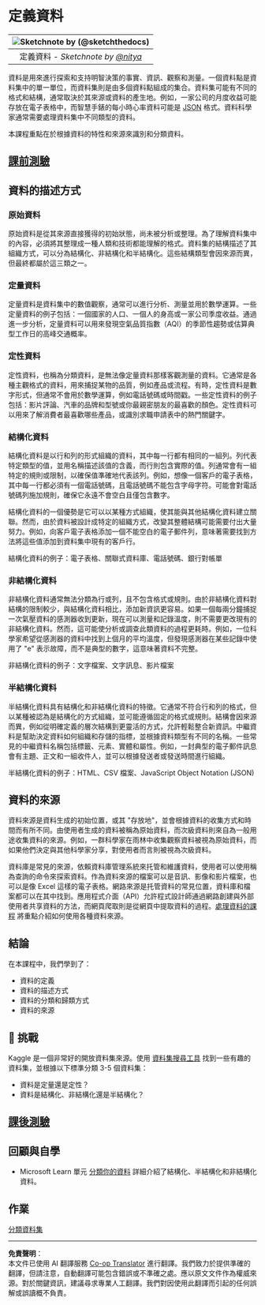 <!--
CO_OP_TRANSLATOR_METADATA:
{
  "original_hash": "356d12cffc3125db133a2d27b827a745",
  "translation_date": "2025-08-27T09:06:50+00:00",
  "source_file": "1-Introduction/03-defining-data/README.md",
  "language_code": "mo"
}
-->
# 定義資料

|![ Sketchnote by [(@sketchthedocs)](https://sketchthedocs.dev) ](../../sketchnotes/03-DefiningData.png)|
|:---:|
|定義資料 - _Sketchnote by [@nitya](https://twitter.com/nitya)_ |

資料是用來進行探索和支持明智決策的事實、資訊、觀察和測量。一個資料點是資料集中的單一單位，而資料集則是由多個資料點組成的集合。資料集可能有不同的格式和結構，通常取決於其來源或資料的產生地。例如，一家公司的月度收益可能存放在電子表格中，而智慧手錶的每小時心率資料可能是 [JSON](https://stackoverflow.com/a/383699) 格式。資料科學家通常需要處理資料集中不同類型的資料。

本課程重點在於根據資料的特性和來源來識別和分類資料。

## [課前測驗](https://purple-hill-04aebfb03.1.azurestaticapps.net/quiz/4)

## 資料的描述方式

### 原始資料
原始資料是從其來源直接獲得的初始狀態，尚未被分析或整理。為了理解資料集中的內容，必須將其整理成一種人類和技術都能理解的格式。資料集的結構描述了其組織方式，可以分為結構化、非結構化和半結構化。這些結構類型會因來源而異，但最終都屬於這三類之一。

### 定量資料
定量資料是資料集中的數值觀察，通常可以進行分析、測量並用於數學運算。一些定量資料的例子包括：一個國家的人口、一個人的身高或一家公司季度收益。通過進一步分析，定量資料可以用來發現空氣品質指數（AQI）的季節性趨勢或估算典型工作日的高峰交通概率。

### 定性資料
定性資料，也稱為分類資料，是無法像定量資料那樣客觀測量的資料。它通常是各種主觀格式的資料，用來捕捉某物的品質，例如產品或流程。有時，定性資料是數字形式，但通常不會用於數學運算，例如電話號碼或時間戳。一些定性資料的例子包括：影片評論、汽車的品牌和型號或你最親密朋友的最喜歡的顏色。定性資料可以用來了解消費者最喜歡哪些產品，或識別求職申請表中的熱門關鍵字。

### 結構化資料
結構化資料是以行和列的形式組織的資料，其中每一行都有相同的一組列。列代表特定類型的值，並用名稱描述該值的含義，而行則包含實際的值。列通常會有一組特定的規則或限制，以確保值準確地代表該列。例如，想像一個客戶的電子表格，其中每一行都必須有一個電話號碼，且電話號碼不能包含字母字符。可能會對電話號碼列施加規則，確保它永遠不會空白且僅包含數字。

結構化資料的一個優勢是它可以以某種方式組織，使其能與其他結構化資料建立關聯。然而，由於資料被設計成特定的組織方式，改變其整體結構可能需要付出大量努力。例如，向客戶電子表格添加一個不能空白的電子郵件列，意味著需要找到方法將這些值添加到資料集中現有的客戶行。

結構化資料的例子：電子表格、關聯式資料庫、電話號碼、銀行對帳單

### 非結構化資料
非結構化資料通常無法分類為行或列，且不包含格式或規則。由於非結構化資料對結構的限制較少，與結構化資料相比，添加新資訊更容易。如果一個每兩分鐘捕捉一次氣壓資料的感測器收到更新，現在可以測量和記錄溫度，則不需要更改現有的非結構化資料。然而，這可能使分析或調查此類資料的過程更耗時。例如，一位科學家希望從感測器的資料中找到上個月的平均溫度，但發現感測器在某些記錄中使用了 "e" 表示故障，而不是典型的數字，這意味著資料不完整。

非結構化資料的例子：文字檔案、文字訊息、影片檔案

### 半結構化資料
半結構化資料具有結構化和非結構化資料的特徵。它通常不符合行和列的格式，但以某種被認為是結構化的方式組織，並可能遵循固定的格式或規則。結構會因來源而異，例如從明確定義的層次結構到更靈活的方式，允許輕鬆整合新資訊。中繼資料是幫助決定資料如何組織和存儲的指標，並根據資料類型有不同的名稱。一些常見的中繼資料名稱包括標籤、元素、實體和屬性。例如，一封典型的電子郵件訊息會有主題、正文和一組收件人，並可以根據發送者或發送時間進行組織。

半結構化資料的例子：HTML、CSV 檔案、JavaScript Object Notation (JSON)

## 資料的來源

資料來源是資料生成的初始位置，或其 "存放地"，並會根據資料的收集方式和時間而有所不同。由使用者生成的資料被稱為原始資料，而次級資料則來自為一般用途收集資料的來源。例如，一群科學家在雨林中收集觀察資料被視為原始資料，而如果他們決定與其他科學家分享，對使用者而言則被視為次級資料。

資料庫是常見的來源，依賴資料庫管理系統來托管和維護資料，使用者可以使用稱為查詢的命令來探索資料。作為資料來源的檔案可以是音訊、影像和影片檔案，也可以是像 Excel 這樣的電子表格。網路來源是托管資料的常見位置，資料庫和檔案都可以在其中找到。應用程式介面（API）允許程式設計師通過網路創建與外部使用者共享資料的方法，而網頁爬取則是從網頁中提取資料的過程。[處理資料的課程](../../../../../../../../../2-Working-With-Data) 將重點介紹如何使用各種資料來源。

## 結論

在本課程中，我們學到了：

- 資料的定義
- 資料的描述方式
- 資料的分類和歸類方式
- 資料的來源

## 🚀 挑戰

Kaggle 是一個非常好的開放資料集來源。使用 [資料集搜尋工具](https://www.kaggle.com/datasets) 找到一些有趣的資料集，並根據以下標準分類 3-5 個資料集：

- 資料是定量還是定性？
- 資料是結構化、非結構化還是半結構化？

## [課後測驗](https://purple-hill-04aebfb03.1.azurestaticapps.net/quiz/5)

## 回顧與自學

- Microsoft Learn 單元 [分類你的資料](https://docs.microsoft.com/en-us/learn/modules/choose-storage-approach-in-azure/2-classify-data) 詳細介紹了結構化、半結構化和非結構化資料。

## 作業

[分類資料集](assignment.md)

---

**免責聲明**：  
本文件已使用 AI 翻譯服務 [Co-op Translator](https://github.com/Azure/co-op-translator) 進行翻譯。我們致力於提供準確的翻譯，但請注意，自動翻譯可能包含錯誤或不準確之處。應以原文文件作為權威來源。對於關鍵資訊，建議尋求專業人工翻譯。我們對因使用此翻譯而引起的任何誤解或誤讀概不負責。